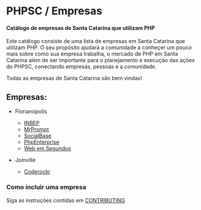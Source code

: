 # PHPSC / Empresas #

#### Catálogo de empresas de Santa Catarina que utilizam PHP

Este catálogo consiste de uma lista de empresas em Santa Catarina que utilizam PHP. O seu propósito ajudará a comunidade a conheçer um pouco mais sobre como sua empresa trabalha, o mercado de PHP em Santa Catarina além de ser importante para o planejamento e execução das ações do PHPSC, conectando empresas, pessoas e a comunidade.

Todas as empresas de Santa Catarina são bem vindas!

## Empresas:

* Florianópolis
  * [INBEP](empresas/inbep.md)
  * [MrPrompt](empresas/mrprompt.md)
  * [SocialBase](empresas/socialbase.md)
  * [PhpEnterprise](empresas/phpenterprise.md)
  * [Web em Segundos](empresas/webemsegundos.md)

* Joinville
  * [Coderockr](empresas/coderockr.md)

### Como incluir uma empresa

Siga as instruções contidas em [CONTRIBUTING](CONTRIBUTING.md)
